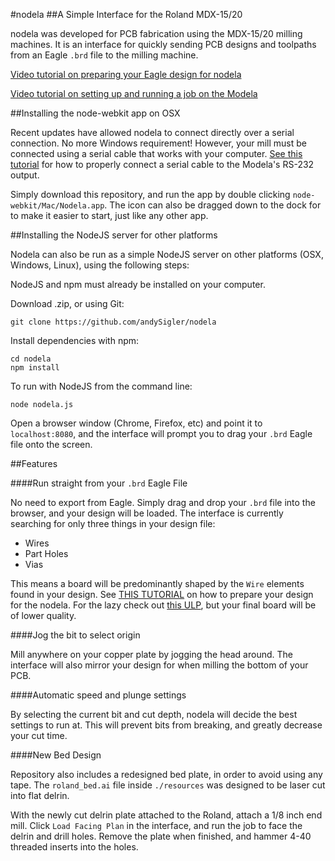#nodela
##A Simple Interface for the Roland MDX-15/20

nodela was developed for PCB fabrication using the MDX-15/20 milling machines. It is an interface for quickly sending PCB designs and toolpaths from an Eagle `.brd` file to the milling machine.

[Video tutorial on preparing your Eagle design for nodela](https://vimeo.com/119003450)

[Video tutorial on setting up and running a job on the Modela](https://vimeo.com/119725323)

##Installing the node-webkit app on OSX

Recent updates have allowed nodela to connect directly over a serial connection. No more Windows requirement! However, your mill must be connected using a serial cable that works with your computer. [See this tutorial](http://progmatter.com/drupal/?q=node/2) for how to properly connect a serial cable to the Modela's RS-232 output.

Simply download this repository, and run the app by double clicking `node-webkit/Mac/Nodela.app`. The icon can also be dragged down to the dock for to make it easier to start, just like any other app.

##Installing the NodeJS server for other platforms

Nodela can also be run as a simple NodeJS server on other platforms (OSX, Windows, Linux), using the following steps:

NodeJS and npm must already be installed on your computer.

Download  .zip, or using Git:
```
git clone https://github.com/andySigler/nodela
```
Install dependencies with npm:
```
cd nodela
npm install
```
To run with NodeJS from the command line:
```
node nodela.js
```
Open a browser window (Chrome, Firefox, etc) and point it to `localhost:8080`, and the interface will prompt you to drag your `.brd` Eagle file onto the screen.

##Features

####Run straight from your `.brd` Eagle File

No need to export from Eagle. Simply drag and drop your `.brd` file into the browser, and your design will be loaded. The interface is currently searching for only three things in your design file:

 - Wires
 - Part Holes
 - Vias

This means a board will be predominantly shaped by the `Wire` elements found in your design. See [THIS TUTORIAL](https://vimeo.com/119003450) on how to prepare your design for the nodela. For the lazy check out [this ULP](http://mlab.taik.fi/paja/?p=1874), but your final board will be of lower quality.

####Jog the bit to select origin

Mill anywhere on your copper plate by jogging the head around. The interface will also mirror your design for when milling the bottom of your PCB.

####Automatic speed and plunge settings

By selecting the current bit and cut depth, nodela will decide the best settings to run at. This will prevent bits from breaking, and greatly decrease your cut time.

####New Bed Design

Repository also includes a redesigned bed plate, in order to avoid using any tape. The `roland_bed.ai` file inside `./resources` was designed to be laser cut into flat delrin.

With the newly cut delrin plate attached to the Roland, attach a 1/8 inch end mill. Click `Load Facing Plan` in the interface, and run the job to face the delrin and drill holes. Remove the plate when finished, and hammer 4-40 threaded inserts into the holes.